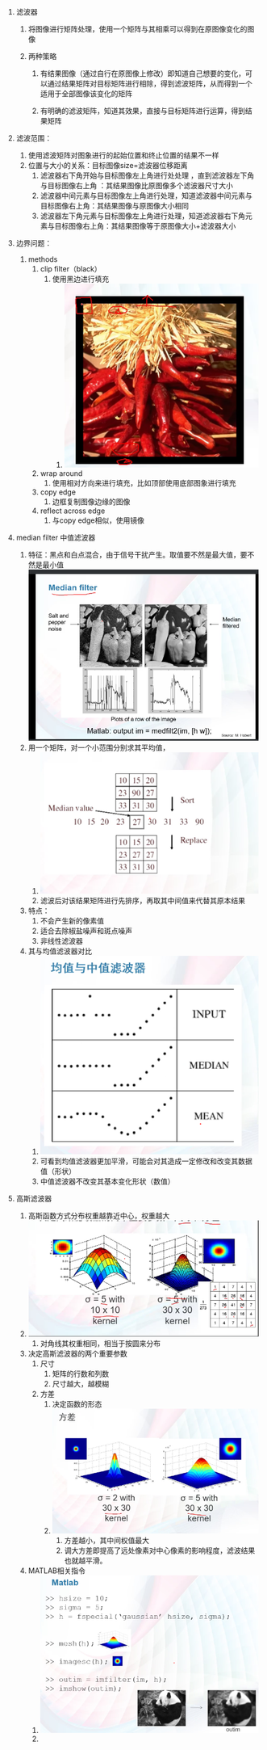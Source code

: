 1. 滤波器

   1. 将图像进行矩阵处理，使用一个矩阵与其相乘可以得到在原图像变化的图像

   2. 两种策略
      1. 有结果图像（通过自行在原图像上修改）即知道自己想要的变化，可以通过结果矩阵对目标矩阵进行相除，得到滤波矩阵，从而得到一个适用于全部图像该变化的矩阵

      2. 有明确的滤波矩阵，知道其效果，直接与目标矩阵进行运算，得到结果矩阵

2. 滤波范围：

   1. 使用滤波矩阵对图象进行的起始位置和终止位置的结果不一样
   2. 位置与大小的关系：目标图像size=滤波器位移距离
      1. 滤波器右下角开始与目标图像左上角进行处处理 ，直到滤波器左下角与目标图像右上角 ：其结果图像比原图像多个滤波器尺寸大小
      1. 滤波器中间元素与目标图像左上角进行处理，知道滤波器中间元素与目标图像右上角：其结果图像与原图像大小相同
      1. 滤波器左下角元素与目标图像左上角进行处理，知道滤波器右下角元素与目标图像右上角：其结果图像等于原图像大小+滤波器大小

3. 边界问题：

   1. methods
      1. clip filter（black）
         1. 使用黑边进行填充
            1. ![image-20221012165236797](res/滤波图像/image-20221012165236797.png)
      2. wrap around
         1. 使用相对方向来进行填充，比如顶部使用底部图象进行填充
      3. copy edge
         1. 边框复制图像边缘的图像
      4. reflect across edge
         1. 与copy edge相似，使用镜像

4. median filter  中值滤波器

   1. 特征：黑点和白点混合，由于信号干扰产生。取值要不然是最大值，要不然是最小值![image-20221012165537365](res/滤波图像/image-20221012165537365.png)
   2. 用一个矩阵，对一个小范围分别求其平均值，
      1. ![image-20221012165846329](res/滤波图像/image-20221012165846329.png)
      2. 滤波后对该结果矩阵进行先排序，再取其中间值来代替其原本结果
   3. 特点：
      1. 不会产生新的像素值
      2. 适合去除椒盐噪声和斑点噪声
      3. 非线性滤波器
   4. 其与均值滤波器对比
      1. ![image-20221012170231567](res/滤波图像/image-20221012170231567.png)
      2. 可看到均值滤波器更加平滑，可能会对其造成一定修改和改变其数据值（形状）
      3. 中值滤波器不改变其基本变化形状（数值）

5. 高斯滤波器

   1. 高斯函数方式分布权重越靠近中心，权重越大
   2. ![image-20221012170919190](res/滤波图像/image-20221012170919190.png)
      1. 对角线其权重相同，相当于按圆来分布
   3. 决定高斯滤波器的两个重要参数
      1. 尺寸
         1. 矩阵的行数和列数
         2. 尺寸越大，越模糊
      2. 方差
         1. 决定函数的形态
         2. ![image-20221012170928763](res/滤波图像/image-20221012170928763.png)
            1. 方差越小，其中间权值最大
            2. 调大方差即提高了远处像素对中心像素的影响程度，滤波结果也就越平滑。
   4. MATLAB相关指令
      1. ![image-20221012171017190](res/滤波图像/image-20221012171017190.png)
      2. 

   